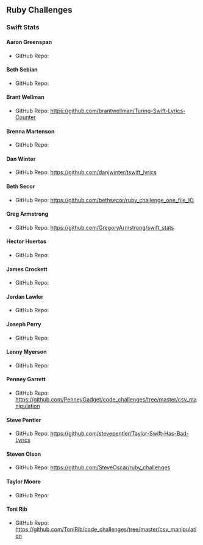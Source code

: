 ## Ruby Challenges

### Swift Stats

#### Aaron Greenspan

* GitHub Repo:

#### Beth Sebian

* GitHub Repo:

#### Brant Wellman

* GitHub Repo: https://github.com/brantwellman/Turing-Swift-Lyrics-Counter

#### Brenna Martenson

* GitHub Repo:

#### Dan Winter

* GitHub Repo: https://github.com/danjwinter/tswift_lyrics

#### Beth Secor

* GitHub Repo: https://github.com/bethsecor/ruby_challenge_one_file_IO

#### Greg Armstrong

* GitHub Repo: https://github.com/GregoryArmstrong/swift_stats

#### Hector Huertas

* GitHub Repo:

#### James Crockett

* GitHub Repo:

#### Jordan Lawler

* GitHub Repo:

#### Joseph Perry

* GitHub Repo:

#### Lenny Myerson

* GitHub Repo:

#### Penney Garrett

* GitHub Repo: https://github.com/PenneyGadget/code_challenges/tree/master/csv_manipulation

#### Steve Pentler

* GitHub Repo: https://github.com/stevepentler/Taylor-Swift-Has-Bad-Lyrics

#### Steven Olson

* GitHub Repo: https://github.com/SteveOscar/ruby_challenges

#### Taylor Moore

* GitHub Repo:

#### Toni Rib

* GitHub Repo: https://github.com/ToniRib/code_challenges/tree/master/csv_manipulation
